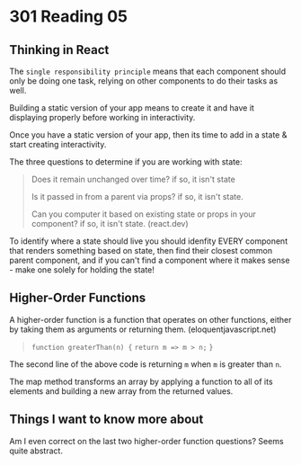 # 301 Reading 05

## Thinking in React

The `single responsibility principle` means that each component should only be doing one task, relying on other components to do their tasks as well.

Building a static version of your app means to create it and have it displaying properly before working in interactivity.

Once you have a static version of your app, then its time to add in a state & start creating interactivity.

The three questions to determine if you are working with state:

>Does it remain unchanged over time? if so, it isn't state
>
>Is it passed in from a parent via props? if so, it isn't state.
>
>Can you computer it based on existing state or props in your component? if so, it isn't state.
(react.dev)

To identify where a state should live you should idenfity EVERY component that renders something based on state, then find their closest common parent component, and if you can't find a component where it makes sense - make one solely for holding the state!

## Higher-Order Functions

A higher-order function is a function that operates on other functions, either by taking them as arguments or returning them.
(eloquentjavascript.net)

>`function greaterThan(n) {`
>`return m => m > n;`
>`}`

The second line of the above code is returning `m` when `m` is greater than `n`.

The map method transforms an array by applying a function to all of its elements and building a new array from the returned values.

## Things I want to know more about

Am I even correct on the last two higher-order function questions? Seems quite abstract.
